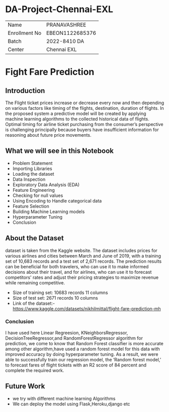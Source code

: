 # DA-Project-Chennai-EXL
<table align="center">
  <tr>
    <td>Name</td>
    <td>PRANAVASHREE</td>
  </tr>
  <tr>
    <td>Enrollment No</td>
    <td>EBEON1122685376</td>
  </tr>
  <tr>
    <td>Batch</td>
    <td>2022-8410 DA</td>
  </tr>
  <tr>
    <td>Center</td>
    <td>Chennai EXL</td>
  </tr>
 </table>

# Fight Fare Prediction
## Introduction
  The Flight ticket prices increase or decrease every now and then depending on various factors like timing of the flights, destination, duration of flights. In the proposed system a predictive model will be created by applying machine learning algorithms to the collected historical data of flights. Optimal timing for airline ticket purchasing from the consumer’s perspective is challenging principally because buyers have insufficient information for reasoning about future price movements.


## What we will see in this Notebook
- Problem Statement
- Importing Libraries
- Loading the dataset
- Data Inspection
- Exploratory Data Analysis (EDA)
- Feature Engineering
- Checking for null values
- Using Encoding to Handle categorical data
- Feature Selection
- Building Machine Learning models
- Hyperparameter Tuning
- Conclusion

## About the Dataset

dataset is taken from the Kaggle website. The dataset includes prices for various airlines and cities between March and June of 2019, with a training set of 10,683 records and a test set of 2,671 records. The prediction results can be beneficial for both travelers, who can use it to make informed decisions about their travel, and for airlines, who can use it to forecast competitors' rates and adjust their pricing strategies to maximize revenue while remaining competitive.

- Size of training set: 10683 records 11 columns
- Size of test set: 2671 records 10 columns
- Link of the dataset:- https://www.kaggle.com/datasets/nikhilmittal/flight-fare-prediction-mh

### Conclusion

I have used here Linear Regreesion, KNeighborsRegressor, DecisionTreeRegressor,and RandomForestRegressor algorithm for prediction, we come to know that Random Forest classifier is more accurate among other algorithm,have used a random forest model for this data with improved accuracy by doing hyperparameter tuning. As a result, we were able to successfully train our regression model, the ‘Random forest model,’ to forecast fares of flight tickets with an R2 score of 84 percent and complete the required work.

## Future Work
- we try with different machine learning Algorithms
- We can deploy the model using Flask,Heroku,django etc
